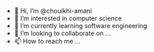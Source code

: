 - 👋 Hi, I’m @chouikhi-amani
- 👀 I’m interested in computer science
- 🌱 I’m currently learning software engineering
- 💞️ I’m looking to collaborate on ...
- 📫 How to reach me ...

<!---
chouikhi-amani/chouikhi-amani is a ✨ special ✨ repository because its `README.md` (this file) appears on your GitHub profile.
You can click the Preview link to take a look at your changes.
--->
